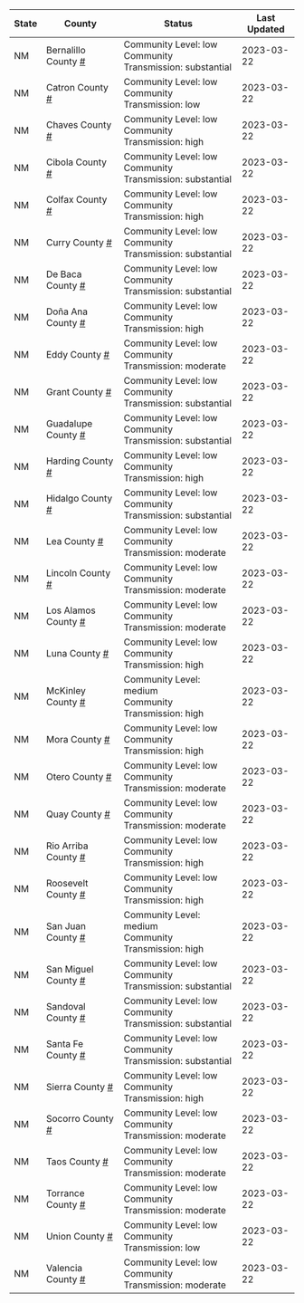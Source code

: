 State | County | Status | Last Updated
--- | --- | --- | --- 
NM | Bernalillo County <a href="#bernalillo_county">#</a> | <a name="bernalillo_county"></a>Community Level: low<br/>Community Transmission: substantial | 2023-03-22
NM | Catron County <a href="#catron_county">#</a> | <a name="catron_county"></a>Community Level: low<br/>Community Transmission: low | 2023-03-22
NM | Chaves County <a href="#chaves_county">#</a> | <a name="chaves_county"></a>Community Level: low<br/>Community Transmission: high | 2023-03-22
NM | Cibola County <a href="#cibola_county">#</a> | <a name="cibola_county"></a>Community Level: low<br/>Community Transmission: substantial | 2023-03-22
NM | Colfax County <a href="#colfax_county">#</a> | <a name="colfax_county"></a>Community Level: low<br/>Community Transmission: high | 2023-03-22
NM | Curry County <a href="#curry_county">#</a> | <a name="curry_county"></a>Community Level: low<br/>Community Transmission: substantial | 2023-03-22
NM | De Baca County <a href="#de_baca_county">#</a> | <a name="de_baca_county"></a>Community Level: low<br/>Community Transmission: substantial | 2023-03-22
NM | Doña Ana County <a href="#doña_ana_county">#</a> | <a name="doña_ana_county"></a>Community Level: low<br/>Community Transmission: high | 2023-03-22
NM | Eddy County <a href="#eddy_county">#</a> | <a name="eddy_county"></a>Community Level: low<br/>Community Transmission: moderate | 2023-03-22
NM | Grant County <a href="#grant_county">#</a> | <a name="grant_county"></a>Community Level: low<br/>Community Transmission: substantial | 2023-03-22
NM | Guadalupe County <a href="#guadalupe_county">#</a> | <a name="guadalupe_county"></a>Community Level: low<br/>Community Transmission: substantial | 2023-03-22
NM | Harding County <a href="#harding_county">#</a> | <a name="harding_county"></a>Community Level: low<br/>Community Transmission: high | 2023-03-22
NM | Hidalgo County <a href="#hidalgo_county">#</a> | <a name="hidalgo_county"></a>Community Level: low<br/>Community Transmission: substantial | 2023-03-22
NM | Lea County <a href="#lea_county">#</a> | <a name="lea_county"></a>Community Level: low<br/>Community Transmission: moderate | 2023-03-22
NM | Lincoln County <a href="#lincoln_county">#</a> | <a name="lincoln_county"></a>Community Level: low<br/>Community Transmission: moderate | 2023-03-22
NM | Los Alamos County <a href="#los_alamos_county">#</a> | <a name="los_alamos_county"></a>Community Level: low<br/>Community Transmission: moderate | 2023-03-22
NM | Luna County <a href="#luna_county">#</a> | <a name="luna_county"></a>Community Level: low<br/>Community Transmission: high | 2023-03-22
NM | McKinley County <a href="#mckinley_county">#</a> | <a name="mckinley_county"></a>Community Level: medium<br/>Community Transmission: high | 2023-03-22
NM | Mora County <a href="#mora_county">#</a> | <a name="mora_county"></a>Community Level: low<br/>Community Transmission: high | 2023-03-22
NM | Otero County <a href="#otero_county">#</a> | <a name="otero_county"></a>Community Level: low<br/>Community Transmission: moderate | 2023-03-22
NM | Quay County <a href="#quay_county">#</a> | <a name="quay_county"></a>Community Level: low<br/>Community Transmission: moderate | 2023-03-22
NM | Rio Arriba County <a href="#rio_arriba_county">#</a> | <a name="rio_arriba_county"></a>Community Level: low<br/>Community Transmission: high | 2023-03-22
NM | Roosevelt County <a href="#roosevelt_county">#</a> | <a name="roosevelt_county"></a>Community Level: low<br/>Community Transmission: high | 2023-03-22
NM | San Juan County <a href="#san_juan_county">#</a> | <a name="san_juan_county"></a>Community Level: medium<br/>Community Transmission: high | 2023-03-22
NM | San Miguel County <a href="#san_miguel_county">#</a> | <a name="san_miguel_county"></a>Community Level: low<br/>Community Transmission: substantial | 2023-03-22
NM | Sandoval County <a href="#sandoval_county">#</a> | <a name="sandoval_county"></a>Community Level: low<br/>Community Transmission: substantial | 2023-03-22
NM | Santa Fe County <a href="#santa_fe_county">#</a> | <a name="santa_fe_county"></a>Community Level: low<br/>Community Transmission: substantial | 2023-03-22
NM | Sierra County <a href="#sierra_county">#</a> | <a name="sierra_county"></a>Community Level: low<br/>Community Transmission: high | 2023-03-22
NM | Socorro County <a href="#socorro_county">#</a> | <a name="socorro_county"></a>Community Level: low<br/>Community Transmission: moderate | 2023-03-22
NM | Taos County <a href="#taos_county">#</a> | <a name="taos_county"></a>Community Level: low<br/>Community Transmission: moderate | 2023-03-22
NM | Torrance County <a href="#torrance_county">#</a> | <a name="torrance_county"></a>Community Level: low<br/>Community Transmission: moderate | 2023-03-22
NM | Union County <a href="#union_county">#</a> | <a name="union_county"></a>Community Level: low<br/>Community Transmission: low | 2023-03-22
NM | Valencia County <a href="#valencia_county">#</a> | <a name="valencia_county"></a>Community Level: low<br/>Community Transmission: moderate | 2023-03-22

